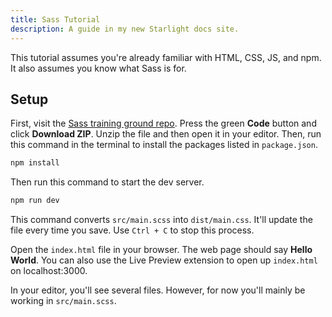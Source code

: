 ```yaml
---
title: Sass Tutorial
description: A guide in my new Starlight docs site.
---
```


This tutorial assumes you're already familiar with HTML, CSS, JS, and npm. It also assumes you know what Sass is for.

## Setup

First, visit the <a href="https://github.com/simpledevio/sass-training-ground" target="_blank">Sass training ground repo</a>. Press the green **Code** button and click **Download ZIP**. Unzip the file and then open it in your editor. Then, run this command in the terminal to install the packages listed in `package.json`.

```bash
npm install
```

Then run this command to start the dev server.

```bash
npm run dev
```
This command converts `src/main.scss` into `dist/main.css`. It'll update the file every time you save. Use `Ctrl + C` to stop this process.

Open the `index.html` file in your browser. The web page should say **Hello World**. You can also use the Live Preview extension to open up `index.html` on localhost:3000.

In your editor, you'll see several files. However, for now you'll mainly be working in `src/main.scss`.
